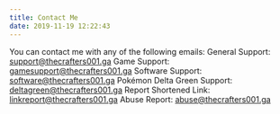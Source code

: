 ```yaml
---
title: Contact Me
date: 2019-11-19 12:22:43
---
```

You can contact me with any of the following emails:
General Support: support@thecrafters001.ga
Game Support: gamesupport@thecrafters001.ga
Software Support: software@thecrafters001.ga
Pok&eacute;mon Delta Green Support: deltagreen@thecrafters001.ga
Report Shortened Link: linkreport@thecrafters001.ga
Abuse Report: abuse@thecrafters001.ga